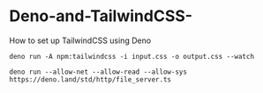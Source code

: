 # Deno-and-TailwindCSS-
How to set up TailwindCSS using Deno 

```
deno run -A npm:tailwindcss -i input.css -o output.css --watch
```

```
deno run --allow-net --allow-read --allow-sys https://deno.land/std/http/file_server.ts
```

